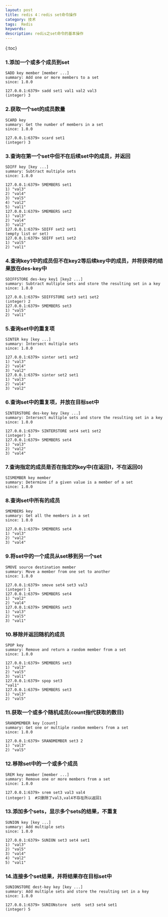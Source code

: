 ```yaml
---
layout: post
title: redis 4：redis set命令操作
category: 技术
tags:  Redis
keywords: 
description: redis之set命令的基本操作
---
```


{:toc}






### 1.添加一个或多个成员到set

	SADD key member [member ...]
	summary: Add one or more members to a set
	since: 1.0.0


```redis
127.0.0.1:6379> sadd set1 val1 val2 val3
(integer) 3
```




### 2.获取一个set的成员数量

	SCARD key
	summary: Get the number of members in a set
	since: 1.0.0
	

```redis
127.0.0.1:6379> scard set1
(integer) 3
```




### 3.查询在第一个set中但不在后续set中的成员，并返回

	SDIFF key [key ...]
	summary: Subtract multiple sets
	since: 1.0.0
	

```redis
127.0.0.1:6379> SMEMBERS set1
1) "val3"
2) "val4"
3) "val5"
4) "val2"
5) "val1"
127.0.0.1:6379> SMEMBERS set2
1) "val3"
2) "val4"
3) "val2"
127.0.0.1:6379> SDIFF set2 set1
(empty list or set)
127.0.0.1:6379> SDIFF set1 set2
1) "val5"
2) "val1"
```




### 4.查询key1中的成员但不在key2等后续key中的成员，并将获得的结果放在des-key中

	SDIFFSTORE des-key key1 [key2 ...]
	summary: Subtract multiple sets and store the resulting set in a key
	since: 1.0.0
	

```redis
127.0.0.1:6379> SDIFFSTORE set3 set1 set2
(integer) 2
127.0.0.1:6379> SMEMBERS set3
1) "val5"
2) "val1"
```




### 5.查询set中的重复项

	SINTER key [key ...]
	summary: Intersect multiple sets
	since: 1.0.0
	

```redis
127.0.0.1:6379> sinter set1 set2
1) "val3"
2) "val4"
3) "val2"
127.0.0.1:6379> sinter set2 set1
1) "val3"
2) "val4"
3) "val2"
```




### 6.查询set中的重复项，并放在目标set中

	SINTERSTORE des-key key [key ...]
	summary: Intersect multiple sets and store the resulting set in a key
	since: 1.0.0
	

```redis
127.0.0.1:6379> SINTERSTORE set4 set1 set2
(integer) 3
127.0.0.1:6379> SMEMBERS set4
1) "val3"
2) "val2"
3) "val4"
```




### 7.查询指定的成员是否在指定的key中(在返回1，不在返回0)

	SISMEMBER key member
	summary: Determine if a given value is a member of a set
	since: 1.0.0



### 8.查询set中所有的成员

	SMEMBERS key
	summary: Get all the members in a set
	since: 1.0.0
	

```redis
127.0.0.1:6379> SMEMBERS set4
1) "val3"
2) "val2"
3) "val4"
```




### 9.将set中的一个成员从set移到另一个set

	SMOVE source destination member
	summary: Move a member from one set to another
	since: 1.0.0
	

```redis
127.0.0.1:6379> smove set4 set3 val3
(integer) 1
127.0.0.1:6379> SMEMBERS set4
1) "val2"
2) "val4"
127.0.0.1:6379> SMEMBERS set3
1) "val3"
2) "val5"
3) "val1"
```




### 10.移除并返回随机的成员

	SPOP key
	summary: Remove and return a random member from a set
	since: 1.0.0


```redis
127.0.0.1:6379> SMEMBERS set3
1) "val3"
2) "val5"
3) "val1"
127.0.0.1:6379> spop set3
"val1"
127.0.0.1:6379> SMEMBERS set3
1) "val3"
2) "val5"
```




### 11.获取一个或多个随机成员(count指代获取的数目)

	SRANDMEMBER key [count]
	summary: Get one or multiple random members from a set
	since: 1.0.0
	

```redis
127.0.0.1:6379> SRANDMEMBER set3 2
1) "val3"
2) "val5"
```




### 12.移除set中的一个或多个成员

	SREM key member [member ...]
	summary: Remove one or more members from a set
	since: 1.0.0
	

```redis
127.0.0.1:6379> srem set3 val3 val4
(integer) 1  #只删除了val3,val4不存在所以返回1
```




### 13.添加多个sets，显示多个sets的结果，不重复

	SUNION key [key ...]
	summary: Add multiple sets
	since: 1.0.0


```redis
127.0.0.1:6379> SUNION set3 set4 set1
1) "val3"
2) "val5"
3) "val4"
4) "val2"
5) "val1"
```




### 14.连接多个set结果，并将结果存在目标set中

	SUNIONSTORE dest-key key [key ...]
	summary: Add multiple sets and store the resulting set in a key
	since: 1.0.0


```redis
127.0.0.1:6379> SUNIONstore  set6  set3 set4 set1
(integer) 5
```


